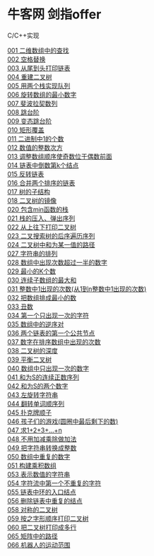 # 牛客网 剑指offer
C/C++实现

[001 二维数组中的查找](https://github.com/Gavinee/algorithm/blob/%E5%89%91%E6%8C%87offer/001%20%20%E4%BA%8C%E7%BB%B4%E6%95%B0%E7%BB%84%E4%B8%AD%E7%9A%84%E6%9F%A5%E6%89%BE.cpp)<br>
[002 空格替换](https://github.com/Gavinee/algorithm/blob/%E5%89%91%E6%8C%87offer/002%20%E6%9B%BF%E6%8D%A2%E7%A9%BA%E6%A0%BC.cpp)<br>
[003 从尾到头打印链表](https://github.com/Gavinee/algorithm/blob/%E5%89%91%E6%8C%87offer/003%20%20%E4%BB%8E%E5%B0%BE%E5%88%B0%E5%A4%B4%E6%89%93%E5%8D%B0%E9%93%BE%E8%A1%A8.cpp)<br>
[004 重建二叉树](https://github.com/Gavinee/algorithm/blob/%E5%89%91%E6%8C%87offer/004%20%20%E9%87%8D%E5%BB%BA%E4%BA%8C%E5%8F%89%E6%A0%91.cpp)<br>
[005 用两个栈实现队列](https://github.com/Gavinee/algorithm/blob/%E5%89%91%E6%8C%87offer/005%20%20%E7%94%A8%E4%B8%A4%E4%B8%AA%E6%A0%88%E5%AE%9E%E7%8E%B0%E9%98%9F%E5%88%97.cpp)<br>
[006 旋转数组的最小数字](https://github.com/Gavinee/algorithm/blob/%E5%89%91%E6%8C%87offer/006%20%20%E6%97%8B%E8%BD%AC%E6%95%B0%E7%BB%84%E7%9A%84%E6%9C%80%E5%B0%8F%E6%95%B0%E5%AD%97.cpp)<br>
[007 斐波拉契数列](https://github.com/Gavinee/algorithm/blob/%E5%89%91%E6%8C%87offer/007%20%20%E6%96%90%E6%B3%A2%E9%82%A3%E5%A5%91%E6%95%B0%E5%88%97.cpp)<br>
[008 跳台阶](https://github.com/Gavinee/algorithm/blob/%E5%89%91%E6%8C%87offer/008%20%20%E8%B7%B3%E5%8F%B0%E9%98%B6.cpp)<br>
[009 变态跳台阶](https://github.com/Gavinee/algorithm/blob/%E5%89%91%E6%8C%87offer/009%20%20%E5%8F%98%E6%80%81%E8%B7%B3%E5%8F%B0%E9%98%B6.cpp)<br>
[010 矩形覆盖](https://github.com/Gavinee/algorithm/blob/%E5%89%91%E6%8C%87offer/010%20%20%E7%9F%A9%E5%BD%A2%E8%A6%86%E7%9B%96.cpp)<br>
[011 二进制中1的个数](https://github.com/Gavinee/algorithm/blob/%E5%89%91%E6%8C%87offer/011%20%20%E4%BA%8C%E8%BF%9B%E5%88%B6%E4%B8%AD1%E7%9A%84%E4%B8%AA%E6%95%B0.cpp)<br>
[012 数值的整数次方](https://github.com/Gavinee/algorithm/blob/%E5%89%91%E6%8C%87offer/012%20%20%E6%95%B0%E5%80%BC%E7%9A%84%E6%95%B4%E6%95%B0%E6%AC%A1%E6%96%B9.cpp)<br>
[013 调整数组顺序使奇数位于偶数前面](https://github.com/Gavinee/algorithm/blob/%E5%89%91%E6%8C%87offer/013%20%20%E8%B0%83%E6%95%B4%E6%95%B0%E7%BB%84%E9%A1%BA%E5%BA%8F%E4%BD%BF%E5%A5%87%E6%95%B0%E4%BD%8D%E4%BA%8E%E5%81%B6%E6%95%B0%E5%89%8D%E9%9D%A2%2Ccpp)<br>
[014 链表中倒数第k个结点](https://github.com/Gavinee/algorithm/blob/%E5%89%91%E6%8C%87offer/014%20%20%E9%93%BE%E8%A1%A8%E4%B8%AD%E5%80%92%E6%95%B0%E7%AC%ACk%E4%B8%AA%E7%BB%93%E7%82%B9.cpp)<br>
[015 反转链表](https://github.com/Gavinee/algorithm/blob/%E5%89%91%E6%8C%87offer/015%20%20%E5%8F%8D%E8%BD%AC%E9%93%BE%E8%A1%A8.cpp)<br>
[016 合并两个排序的链表](https://github.com/Gavinee/algorithm/blob/%E5%89%91%E6%8C%87offer/016%20%20%E5%90%88%E5%B9%B6%E4%B8%A4%E4%B8%AA%E6%8E%92%E5%BA%8F%E7%9A%84%E9%93%BE%E8%A1%A8.cpp)<br>
[017 树的子结构](https://github.com/Gavinee/algorithm/blob/%E5%89%91%E6%8C%87offer/017%20%20%E6%A0%91%E7%9A%84%E5%AD%90%E7%BB%93%E6%9E%84.cpp)<br>
[018 二叉树的镜像](https://github.com/Gavinee/algorithm/blob/%E5%89%91%E6%8C%87offer/018%20%20%E4%BA%8C%E5%8F%89%E6%A0%91%E7%9A%84%E9%95%9C%E5%83%8F.cpp)<br>
[020 包含min函数的栈](https://github.com/Gavinee/algorithm/blob/%E5%89%91%E6%8C%87offer/020%20%20%E5%8C%85%E5%90%ABmin%E5%87%BD%E6%95%B0%E7%9A%84%E6%A0%88%20.cpp)<br>
[021 栈的压入、弹出序列](https://github.com/Gavinee/algorithm/blob/%E5%89%91%E6%8C%87offer/021%20%20%E6%A0%88%E7%9A%84%E5%8E%8B%E5%85%A5%E3%80%81%E5%BC%B9%E5%87%BA%E5%BA%8F%E5%88%97.cpp)<br>
[022 从上往下打印二叉树](https://github.com/Gavinee/algorithm/blob/%E5%89%91%E6%8C%87offer/022%20%20%E4%BB%8E%E4%B8%8A%E5%BE%80%E4%B8%8B%E6%89%93%E5%8D%B0%E4%BA%8C%E5%8F%89%E6%A0%91.cpp)<br>
[023 二叉搜索树的后序遍历序列](https://github.com/Gavinee/algorithm/blob/%E5%89%91%E6%8C%87offer/023%20%20%E4%BA%8C%E5%8F%89%E6%90%9C%E7%B4%A2%E6%A0%91%E7%9A%84%E5%90%8E%E5%BA%8F%E9%81%8D%E5%8E%86%E5%BA%8F%E5%88%97.cpp)<br>
[024 二叉树中和为某一值的路径](https://github.com/Gavinee/algorithm/blob/%E5%89%91%E6%8C%87offer/024%20%20%E4%BA%8C%E5%8F%89%E6%A0%91%E4%B8%AD%E5%92%8C%E4%B8%BA%E6%9F%90%E4%B8%80%E5%80%BC%E7%9A%84%E8%B7%AF%E5%BE%84.cpp)<br>
[027 字符串的排列](https://github.com/Gavinee/algorithm/blob/%E5%89%91%E6%8C%87offer/027%20%20%E5%AD%97%E7%AC%A6%E4%B8%B2%E7%9A%84%E6%8E%92%E5%88%97.cpp)<br>
[028 数组中出现次数超过一半的数字](https://github.com/Gavinee/algorithm/blob/%E5%89%91%E6%8C%87offer/028%20%20%E6%95%B0%E7%BB%84%E4%B8%AD%E5%87%BA%E7%8E%B0%E6%AC%A1%E6%95%B0%E8%B6%85%E8%BF%87%E4%B8%80%E5%8D%8A%E7%9A%84%E6%95%B0%E5%AD%97.cpp)<br>
[029 最小的K个数](https://github.com/Gavinee/algorithm/blob/%E5%89%91%E6%8C%87offer/029%20%20%E6%9C%80%E5%B0%8F%E7%9A%84K%E4%B8%AA%E6%95%B0.cpp)<br>
[030 连续子数组的最大和](https://github.com/Gavinee/algorithm/blob/%E5%89%91%E6%8C%87offer/030%20%20%E8%BF%9E%E7%BB%AD%E5%AD%90%E6%95%B0%E7%BB%84%E7%9A%84%E6%9C%80%E5%A4%A7%E5%92%8C.cpp)<br>
[031 整数中1出现的次数(从1到n整数中1出现的次数)](https://github.com/Gavinee/algorithm/blob/%E5%89%91%E6%8C%87offer/031%20%20%E6%95%B4%E6%95%B0%E4%B8%AD1%E5%87%BA%E7%8E%B0%E7%9A%84%E6%AC%A1%E6%95%B0(%E4%BB%8E1%E5%88%B0n%E6%95%B4%E6%95%B0%E4%B8%AD1%E5%87%BA%E7%8E%B0%E7%9A%84%E6%AC%A1%E6%95%B0).cpp)<br>
[032 把数组排成最小的数](https://github.com/Gavinee/algorithm/blob/%E5%89%91%E6%8C%87offer/032%20%20%E6%8A%8A%E6%95%B0%E7%BB%84%E6%8E%92%E6%88%90%E6%9C%80%E5%B0%8F%E7%9A%84%E6%95%B0.cpp)<br>
[033 丑数](https://github.com/Gavinee/algorithm/blob/%E5%89%91%E6%8C%87offer/033%20%20%E4%B8%91%E6%95%B0.cpp)<br>
[034 第一个只出现一次的字符](https://github.com/Gavinee/algorithm/blob/%E5%89%91%E6%8C%87offer/034%20%20%E7%AC%AC%E4%B8%80%E4%B8%AA%E5%8F%AA%E5%87%BA%E7%8E%B0%E4%B8%80%E6%AC%A1%E7%9A%84%E5%AD%97%E7%AC%A6.cpp)<br>
[035 数组中的逆序对](https://github.com/Gavinee/algorithm/blob/%E5%89%91%E6%8C%87offer/035%20%20%E6%95%B0%E7%BB%84%E4%B8%AD%E7%9A%84%E9%80%86%E5%BA%8F%E5%AF%B9.cpp)<br>
[036 两个链表的第一个公共节点](https://github.com/Gavinee/algorithm/blob/%E5%89%91%E6%8C%87offer/036%20%20%E4%B8%A4%E4%B8%AA%E9%93%BE%E8%A1%A8%E7%9A%84%E7%AC%AC%E4%B8%80%E4%B8%AA%E5%85%AC%E5%85%B1%E8%8A%82%E7%82%B9.cpp)<br>
[037 数字在排序数组中出现的次数](https://github.com/Gavinee/algorithm/blob/%E5%89%91%E6%8C%87offer/037%20%20%E6%95%B0%E5%AD%97%E5%9C%A8%E6%8E%92%E5%BA%8F%E6%95%B0%E7%BB%84%E4%B8%AD%E5%87%BA%E7%8E%B0%E7%9A%84%E6%AC%A1%E6%95%B0.cpp)<br>
[038 二叉树的深度](https://github.com/Gavinee/algorithm/blob/%E5%89%91%E6%8C%87offer/038%20%20%E4%BA%8C%E5%8F%89%E6%A0%91%E7%9A%84%E6%B7%B1%E5%BA%A6.cpp)<br>
[039 平衡二叉树](https://github.com/Gavinee/algorithm/blob/%E5%89%91%E6%8C%87offer/039%20%20%E5%B9%B3%E8%A1%A1%E4%BA%8C%E5%8F%89%E6%A0%91.cpp)<br>
[040 数组中只出现一次的数字](https://github.com/Gavinee/algorithm/blob/%E5%89%91%E6%8C%87offer/040%20%20%E6%95%B0%E7%BB%84%E4%B8%AD%E5%8F%AA%E5%87%BA%E7%8E%B0%E4%B8%80%E6%AC%A1%E7%9A%84%E6%95%B0%E5%AD%97.cpp)<br>
[041 和为S的连续正数序列](https://github.com/Gavinee/algorithm/blob/%E5%89%91%E6%8C%87offer/041%20%20%E5%92%8C%E4%B8%BAS%E7%9A%84%E8%BF%9E%E7%BB%AD%E6%AD%A3%E6%95%B0%E5%BA%8F%E5%88%97.cpp)<br>
[042 和为S的两个数字](https://github.com/Gavinee/algorithm/blob/%E5%89%91%E6%8C%87offer/042%20%20%E5%92%8C%E4%B8%BAS%E7%9A%84%E4%B8%A4%E4%B8%AA%E6%95%B0%E5%AD%97.cpp)<br>
[043 左旋转字符串](https://github.com/Gavinee/algorithm/blob/%E5%89%91%E6%8C%87offer/043%20%20%E5%B7%A6%E6%97%8B%E8%BD%AC%E5%AD%97%E7%AC%A6%E4%B8%B2.cpp)<br>
[044 翻转单词顺序列](https://github.com/Gavinee/algorithm/blob/%E5%89%91%E6%8C%87offer/044%20%E7%BF%BB%E8%BD%AC%E5%8D%95%E8%AF%8D%E9%A1%BA%E5%BA%8F%E5%88%97.cpp)<br>
[045 扑克牌顺子](https://github.com/Gavinee/algorithm/blob/%E5%89%91%E6%8C%87offer/045%20%20%E6%89%91%E5%85%8B%E7%89%8C%E9%A1%BA%E5%AD%90.cpp)<br>
[046 孩子们的游戏(圆圈中最后剩下的数)](https://github.com/Gavinee/algorithm/blob/%E5%89%91%E6%8C%87offer/046%20%20%E5%AD%A9%E5%AD%90%E4%BB%AC%E7%9A%84%E6%B8%B8%E6%88%8F(%E5%9C%86%E5%9C%88%E4%B8%AD%E6%9C%80%E5%90%8E%E5%89%A9%E4%B8%8B%E7%9A%84%E6%95%B0).cpp)<br>
[047 求1+2+3+...+n](https://github.com/Gavinee/algorithm/blob/%E5%89%91%E6%8C%87offer/047%20%20%E6%B1%821%2B2%2B3%2B...%2Bn.cpp)<br>
[048 不用加减乘除做加法](https://github.com/Gavinee/algorithm/blob/%E5%89%91%E6%8C%87offer/048%20%20%E4%B8%8D%E7%94%A8%E5%8A%A0%E5%87%8F%E4%B9%98%E9%99%A4%E5%81%9A%E5%8A%A0%E6%B3%95.cpp)<br>
[049 把字符串转换成整数](https://github.com/Gavinee/algorithm/blob/%E5%89%91%E6%8C%87offer/049%20%20%E6%8A%8A%E5%AD%97%E7%AC%A6%E4%B8%B2%E8%BD%AC%E6%8D%A2%E6%88%90%E6%95%B4%E6%95%B0.cpp)<br>
[050 数组中重复的数字](https://github.com/Gavinee/algorithm/blob/%E5%89%91%E6%8C%87offer/050%20%20%E6%95%B0%E7%BB%84%E4%B8%AD%E9%87%8D%E5%A4%8D%E7%9A%84%E6%95%B0%E5%AD%97.cpp)<br>
[051 构建乘积数组](https://github.com/Gavinee/algorithm/blob/%E5%89%91%E6%8C%87offer/051%20%20%E6%9E%84%E5%BB%BA%E4%B9%98%E7%A7%AF%E6%95%B0%E7%BB%84.cpp)<br>
[053 表示数值的字符串](https://github.com/Gavinee/algorithm/blob/%E5%89%91%E6%8C%87offer/053%20%20%E8%A1%A8%E7%A4%BA%E6%95%B0%E5%80%BC%E7%9A%84%E5%AD%97%E7%AC%A6%E4%B8%B2.cpp)<br>
[054 字符流中第一个不重复的字符](https://github.com/Gavinee/algorithm/blob/%E5%89%91%E6%8C%87offer/054%20%20%E5%AD%97%E7%AC%A6%E6%B5%81%E4%B8%AD%E7%AC%AC%E4%B8%80%E4%B8%AA%E4%B8%8D%E9%87%8D%E5%A4%8D%E7%9A%84%E5%AD%97%E7%AC%A6.cpp)<br>
[055 链表中环的入口结点](https://github.com/Gavinee/algorithm/blob/%E5%89%91%E6%8C%87offer/055%20%20%E9%93%BE%E8%A1%A8%E4%B8%AD%E7%8E%AF%E7%9A%84%E5%85%A5%E5%8F%A3%E7%BB%93%E7%82%B9.cpp)<br>
[056 删除链表中重复的结点](https://github.com/Gavinee/algorithm/blob/%E5%89%91%E6%8C%87offer/056%20%20%E5%88%A0%E9%99%A4%E9%93%BE%E8%A1%A8%E4%B8%AD%E9%87%8D%E5%A4%8D%E7%9A%84%E7%BB%93%E7%82%B9.cpp)<br>
[058 对称的二叉树](https://github.com/Gavinee/algorithm/blob/%E5%89%91%E6%8C%87offer/058%20%20%E5%AF%B9%E7%A7%B0%E7%9A%84%E4%BA%8C%E5%8F%89%E6%A0%91.cpp)<br>
[059 按之字形顺序打印二叉树](https://github.com/Gavinee/algorithm/blob/%E5%89%91%E6%8C%87offer/059%20%20%E6%8C%89%E4%B9%8B%E5%AD%97%E5%BD%A2%E9%A1%BA%E5%BA%8F%E6%89%93%E5%8D%B0%E4%BA%8C%E5%8F%89%E6%A0%91.cpp)<br>
[060 把二叉树打印成多行](https://github.com/Gavinee/algorithm/blob/%E5%89%91%E6%8C%87offer/060%20%20%E6%8A%8A%E4%BA%8C%E5%8F%89%E6%A0%91%E6%89%93%E5%8D%B0%E6%88%90%E5%A4%9A%E8%A1%8C.cpp)<br>
[065 矩阵中的路径](https://github.com/Gavinee/algorithm/blob/%E5%89%91%E6%8C%87offer/065%20%20%E7%9F%A9%E9%98%B5%E4%B8%AD%E7%9A%84%E8%B7%AF%E5%BE%84.cpp)<br>
[066 机器人的运动范围](https://github.com/Gavinee/algorithm/blob/%E5%89%91%E6%8C%87offer/066%20%20%E6%9C%BA%E5%99%A8%E4%BA%BA%E7%9A%84%E8%BF%90%E5%8A%A8%E8%8C%83%E5%9B%B4.cpp)<br>
